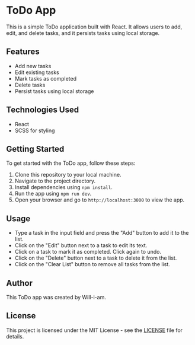 # ToDo App

This is a simple ToDo application built with React. It allows users to add, edit, and delete tasks, and it persists tasks using local storage.

## Features

- Add new tasks
- Edit existing tasks
- Mark tasks as completed
- Delete tasks
- Persist tasks using local storage

## Technologies Used

- React
- SCSS for styling

## Getting Started

To get started with the ToDo app, follow these steps:

1. Clone this repository to your local machine.
2. Navigate to the project directory.
3. Install dependencies using `npm install`.
4. Run the app using `npm run dev`.
5. Open your browser and go to `http://localhost:3000` to view the app.

## Usage

- Type a task in the input field and press the "Add" button to add it to the list.
- Click on the "Edit" button next to a task to edit its text.
- Click on a task to mark it as completed. Click again to undo.
- Click on the "Delete" button next to a task to delete it from the list.
- Click on the "Clear List" button to remove all tasks from the list.

## Author

This ToDo app was created by Will-i-am.

## License

This project is licensed under the MIT License - see the [LICENSE](LICENSE) file for details.
